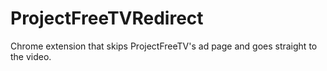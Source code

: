 # ProjectFreeTVRedirect
Chrome extension that skips ProjectFreeTV's ad page and goes straight to the video.

